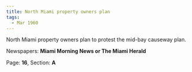 ```yaml
---  
title: North Miami property owners plan  
tags:  
  - Mar 1960  
---  
```

  
North Miami property owners plan to protest the mid-bay causeway plan.  
  
Newspapers: **Miami Morning News or The Miami Herald**  
  
Page: **16**, Section: **A** 
